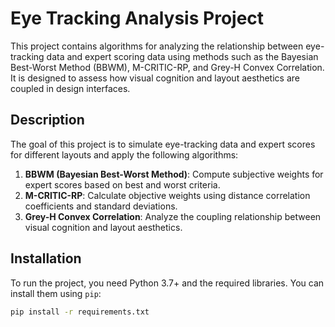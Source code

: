 # Eye Tracking Analysis Project

This project contains algorithms for analyzing the relationship between eye-tracking data and expert scoring data using methods such as the Bayesian Best-Worst Method (BBWM), M-CRITIC-RP, and Grey-H Convex Correlation. It is designed to assess how visual cognition and layout aesthetics are coupled in design interfaces.

## Description

The goal of this project is to simulate eye-tracking data and expert scores for different layouts and apply the following algorithms:

1. **BBWM (Bayesian Best-Worst Method)**: Compute subjective weights for expert scores based on best and worst criteria.
2. **M-CRITIC-RP**: Calculate objective weights using distance correlation coefficients and standard deviations.
3. **Grey-H Convex Correlation**: Analyze the coupling relationship between visual cognition and layout aesthetics.

## Installation

To run the project, you need Python 3.7+ and the required libraries. You can install them using `pip`:

```bash
pip install -r requirements.txt
